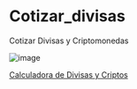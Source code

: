 # Cotizar_divisas
Cotizar Divisas y Criptomonedas

![image](https://user-images.githubusercontent.com/86979361/187541083-fb7d9fab-4a41-4984-9df0-2f8c8a5dfdc3.png)

[Calculadora de Divisas y Criptos](https://maxibarbo.github.io/Cotizar_divisas/index.html)

